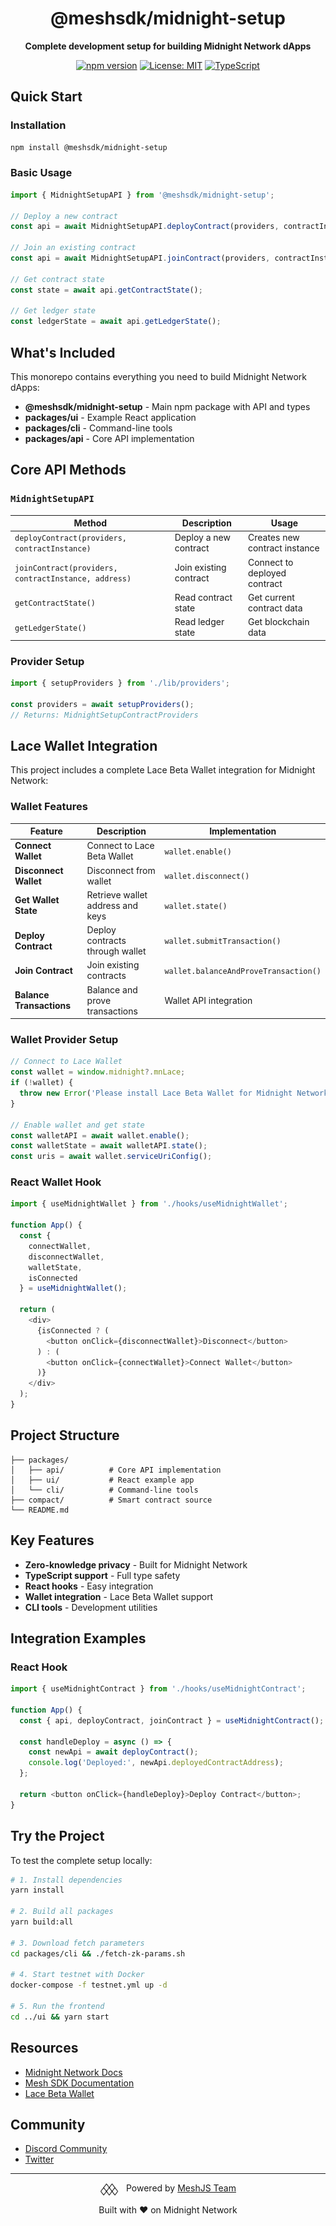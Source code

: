 <div align="center">
  <h1>@meshsdk/midnight-setup</h1>
  <p><strong>Complete development setup for building Midnight Network dApps</strong></p>
  
  [![npm version](https://img.shields.io/npm/v/@meshsdk/midnight-setup.svg)](https://www.npmjs.com/package/@meshsdk/midnight-setup)
  [![License: MIT](https://img.shields.io/badge/License-Apache2.0-yellow.svg)](https://opensource.org/licenses/Apache2.0)
  [![TypeScript](https://img.shields.io/badge/TypeScript-5.8-blue)](https://www.typescriptlang.org/)
</div>

## Quick Start

### Installation

```bash
npm install @meshsdk/midnight-setup
```

### Basic Usage

```typescript
import { MidnightSetupAPI } from '@meshsdk/midnight-setup';

// Deploy a new contract
const api = await MidnightSetupAPI.deployContract(providers, contractInstance);

// Join an existing contract
const api = await MidnightSetupAPI.joinContract(providers, contractInstance, contractAddress);

// Get contract state
const state = await api.getContractState();

// Get ledger state
const ledgerState = await api.getLedgerState();
```

## What's Included

This monorepo contains everything you need to build Midnight Network dApps:

- **@meshsdk/midnight-setup** - Main npm package with API and types
- **packages/ui** - Example React application
- **packages/cli** - Command-line tools
- **packages/api** - Core API implementation

## Core API Methods

### `MidnightSetupAPI`

| Method | Description | Usage |
|--------|-------------|-------|
| `deployContract(providers, contractInstance)` | Deploy a new contract | Creates new contract instance |
| `joinContract(providers, contractInstance, address)` | Join existing contract | Connect to deployed contract |
| `getContractState()` | Read contract state | Get current contract data |
| `getLedgerState()` | Read ledger state | Get blockchain data |

### Provider Setup

```typescript
import { setupProviders } from './lib/providers';

const providers = await setupProviders();
// Returns: MidnightSetupContractProviders
```

## Lace Wallet Integration

This project includes a complete Lace Beta Wallet integration for Midnight Network:

### Wallet Features

| Feature | Description | Implementation |
|---------|-------------|----------------|
| **Connect Wallet** | Connect to Lace Beta Wallet | `wallet.enable()` |
| **Disconnect Wallet** | Disconnect from wallet | `wallet.disconnect()` |
| **Get Wallet State** | Retrieve wallet address and keys | `wallet.state()` |
| **Deploy Contract** | Deploy contracts through wallet | `wallet.submitTransaction()` |
| **Join Contract** | Join existing contracts | `wallet.balanceAndProveTransaction()` |
| **Balance Transactions** | Balance and prove transactions | Wallet API integration |

### Wallet Provider Setup

```typescript
// Connect to Lace Wallet
const wallet = window.midnight?.mnLace;
if (!wallet) {
  throw new Error('Please install Lace Beta Wallet for Midnight Network');
}

// Enable wallet and get state
const walletAPI = await wallet.enable();
const walletState = await walletAPI.state();
const uris = await wallet.serviceUriConfig();
```

### React Wallet Hook

```typescript
import { useMidnightWallet } from './hooks/useMidnightWallet';

function App() {
  const { 
    connectWallet, 
    disconnectWallet, 
    walletState, 
    isConnected 
  } = useMidnightWallet();
  
  return (
    <div>
      {isConnected ? (
        <button onClick={disconnectWallet}>Disconnect</button>
      ) : (
        <button onClick={connectWallet}>Connect Wallet</button>
      )}
    </div>
  );
}
```

## Project Structure

```
├── packages/
│   ├── api/          # Core API implementation
│   ├── ui/           # React example app
│   └── cli/          # Command-line tools
├── compact/          # Smart contract source
└── README.md
```

## Key Features

- **Zero-knowledge privacy** - Built for Midnight Network
- **TypeScript support** - Full type safety
- **React hooks** - Easy integration
- **Wallet integration** - Lace Beta Wallet support
- **CLI tools** - Development utilities

## Integration Examples

### React Hook

```typescript
import { useMidnightContract } from './hooks/useMidnightContract';

function App() {
  const { api, deployContract, joinContract } = useMidnightContract();
  
  const handleDeploy = async () => {
    const newApi = await deployContract();
    console.log('Deployed:', newApi.deployedContractAddress);
  };
  
  return <button onClick={handleDeploy}>Deploy Contract</button>;
}
```


## Try the Project

To test the complete setup locally:

```bash
# 1. Install dependencies
yarn install

# 2. Build all packages
yarn build:all

# 3. Download fetch parameters
cd packages/cli && ./fetch-zk-params.sh

# 4. Start testnet with Docker
docker-compose -f testnet.yml up -d

# 5. Run the frontend
cd ../ui && yarn start
```



## Resources

- [Midnight Network Docs](https://docs.midnight.network/)
- [Mesh SDK Documentation](https://meshjs.dev/)
- [Lace Beta Wallet](https://www.lace.io/)

## Community

- [Discord Community](https://discord.gg/meshjs)
- [Twitter](https://twitter.com/meshsdk)

---

<div align="center">
  <p><img src="packages/ui/public/mesh-logo.svg" alt="MeshJS Logo" width="30" height="20" style="vertical-align: middle; margin-right: 8px;" /> Powered by <a href="https://meshjs.dev/">MeshJS Team</a></p>
  <p>Built with ❤️ on Midnight Network</p>
</div>